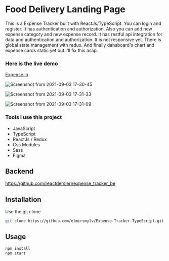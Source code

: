 # Food Delivery Landing Page

This is a Expense Tracker built with ReactJs/TypeScript. You can login and register. It has authentication and authorization. Also you can add new expense category and new expense record. It has restful api integration for data and authentication and authorization. It is not responsive yet. There is global state management with redux. And finally dahsboard's chart and expense cards static yet but I'll fix this asap.

### Here is the live demo

[Expense.io](https://expense-tracker-elmir.vercel.app/)

![Screenshot from 2021-09-03 17-30-45](https://user-images.githubusercontent.com/59176193/132014820-c624e4ea-3886-46c0-85d0-cdb2f26d48f4.png)

![Screenshot from 2021-09-03 17-31-33](https://user-images.githubusercontent.com/59176193/132014890-f37e8305-77ca-433a-a60e-9b215ae67621.png)

![Screenshot from 2021-09-03 17-31-09](https://user-images.githubusercontent.com/59176193/132014940-90f718ae-e1ff-4ff7-8282-13396d09bcea.png)

### Tools i use this project

- JavaScript
- TypeScript
- ReactJs / Redux
- Css Modules
- Sass
- Figma

## Backend

https://github.com/reactdersleri/expense_tracker_be

## Installation

Use the git clone

```bash
git clone https://github.com/elmirsmylv/Expense-Tracker-TypeScript.git
```

## Usage

```javascript
npm install
npm start
```
